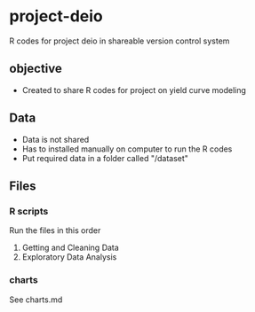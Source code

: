 # project-deio
R codes for project deio in shareable version control system

## objective

- Created to share R codes for project on yield curve modeling

## Data

- Data is not shared 
- Has to installed manually on computer to run the R codes 
- Put required data in a folder called "/dataset"

## Files


### R scripts

Run the files in this order

1. Getting and Cleaning Data
2. Exploratory Data Analysis



### charts
See charts.md
